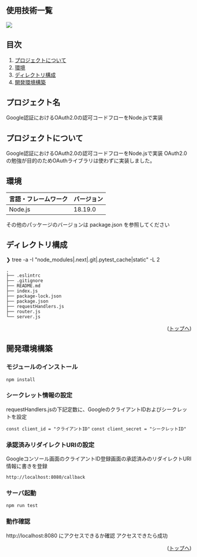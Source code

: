 <div id="top"></div>

## 使用技術一覧

<!-- シールド一覧 -->
<!-- 該当するプロジェクトの中から任意のものを選ぶ-->
<p style="display: inline">
  <!-- フロントエンドのフレームワーク一覧 -->
  <img src="https://img.shields.io/badge/-Node.js-000000.svg?logo=node.js&style=for-the-badge">
</p>

## 目次

1. [プロジェクトについて](#プロジェクトについて)
2. [環境](#環境)
3. [ディレクトリ構成](#ディレクトリ構成)
4. [開発環境構築](#開発環境構築)

## プロジェクト名

Google認証におけるOAuth2.0の認可コードフローをNode.jsで実装

<!-- プロジェクトについて -->

## プロジェクトについて

Google認証におけるOAuth2.0の認可コードフローをNode.jsで実装
OAuth2.0の勉強が目的のためOAuthライブラリは使わずに実装しました。

## 環境

<!-- 言語、フレームワーク、ミドルウェア、インフラの一覧とバージョンを記載 -->

| 言語・フレームワーク  | バージョン |
| --------------------- | ---------- |
| Node.js               | 18.19.0    |

その他のパッケージのバージョンは package.json を参照してください

## ディレクトリ構成

<!-- Treeコマンドを使ってディレクトリ構成を記載 -->

❯ tree -a -I "node_modules|.next|.git|.pytest_cache|static" -L 2
```
.
├── .eslintrc
├── .gitignore
├── README.md
├── index.js
├── package-lock.json
├── package.json
├── requestHandlers.js
├── router.js
└── server.js
```

<p align="right">(<a href="#top">トップへ</a>)</p>

## 開発環境構築

<!-- コンテナの作成方法、パッケージのインストール方法など、開発環境構築に必要な情報を記載 -->
### モジュールのインストール
```
npm install
```
### シークレット情報の設定
requestHandlers.jsの下記定数に、GoogleのクライアントIDおよびシークレットを設定

`const client_id = "クライアントID"`
`const client_secret = "シークレットID"`

### 承認済みリダイレクトURIの設定
Googleコンソール画面のクライアントID登録画面の承認済みのリダイレクトURI情報に書きを登録

`http://localhost:8080/callback`

### サーバ起動
```
npm run test
```

### 動作確認

http://localhost:8080 にアクセスできるか確認
アクセスできたら成功


<p align="right">(<a href="#top">トップへ</a>)</p>
